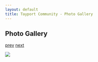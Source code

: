 ```yaml
---
layout: default
title: Tayport Community - Photo Gallery
---
```

## Photo Gallery

[prev](http://tayport.org.uk/photo/401) [next](http://tayport.org.uk/photo/403)

![ ](http://tayport.org.uk/media/402.jpg " ")

